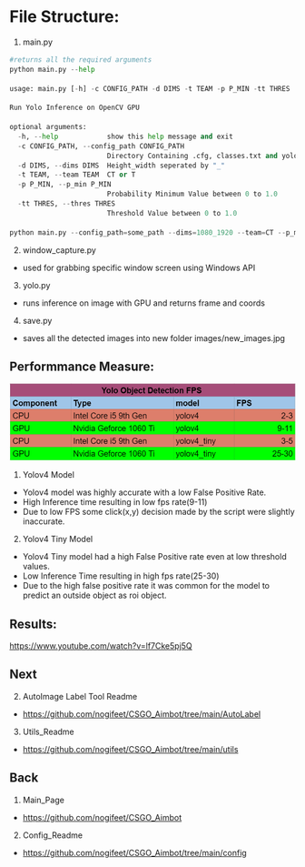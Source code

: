 # File Structure:

1. main.py 
```python
#returns all the required arguments
python main.py --help 

usage: main.py [-h] -c CONFIG_PATH -d DIMS -t TEAM -p P_MIN -tt THRES

Run Yolo Inference on OpenCV GPU

optional arguments:
  -h, --help            show this help message and exit
  -c CONFIG_PATH, --config_path CONFIG_PATH
                        Directory Containing .cfg, classes.txt and yolo weights
  -d DIMS, --dims DIMS  Height_width seperated by "_"
  -t TEAM, --team TEAM  CT or T
  -p P_MIN, --p_min P_MIN
                        Probability Minimum Value between 0 to 1.0
  -tt THRES, --thres THRES
                        Threshold Value between 0 to 1.0

python main.py --config_path=some_path --dims=1080_1920 --team=CT --p_min=0.2 --thresh=0.3
```

2. window_capture.py 
* used for grabbing specific window screen using Windows API

3. yolo.py 
* runs inference on image with GPU and returns frame and coords

4. save.py 
* saves all the detected images into new folder images/new_images.jpg

## Performmance Measure:

![Alt text](https://github.com/nogifeet/CSGO_Aimbot/blob/main/Data/Capture.PNG "FPS Table")

1. Yolov4 Model
* Yolov4 model was highly accurate with a low False Positive Rate.
* High Inference time resulting in low fps rate(9-11)
* Due to low FPS some click(x,y) decision made by the script were slightly inaccurate.

2. Yolov4 Tiny Model
* Yolov4 Tiny model had a high False Positive rate even at low threshold values. 
* Low Inference Time resulting in high fps rate(25-30)
* Due to the high false positive rate it was common for the model to predict an outside object as roi object.

## Results:
https://www.youtube.com/watch?v=lf7Cke5pj5Q

## Next
2. AutoImage Label Tool Readme
* https://github.com/nogifeet/CSGO_Aimbot/tree/main/AutoLabel
3. Utils_Readme
* https://github.com/nogifeet/CSGO_Aimbot/tree/main/utils

## Back 
1. Main_Page
* https://github.com/nogifeet/CSGO_Aimbot
2. Config_Readme
* https://github.com/nogifeet/CSGO_Aimbot/tree/main/config

